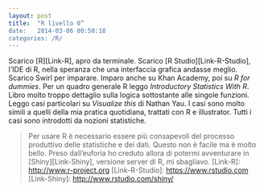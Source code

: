 ```yaml
---
layout: post
title:  "R livello 0”
date:   2014-03-06 00:50:18
categories: /R/
---
```


Scarico [R][Link-R], apro da terminale. Scarico [R Studio][Link-R-Studio], l'IDE di R, nella speranza che una interfaccia grafica andasse meglio. Scarico Swirl per imparare. Imparo anche su Khan Academy, poi su _R for dummies_. Per un quadro generale R leggo _Introductory Statistics With R_. Libro molto troppo dettaglio sulla logica sottostante alle singole funzioni. Leggo casi particolari su _Visualize this_ di Nathan Yau. I casi sono molto simili a quelli della mia pratica quotidiana, trattati con R e illustrator. Tutti i casi sono introdotti da nozioni statistiche. 
> Per usare R è necessario essere più consapevoli del processo produttivo delle statistiche e dei dati. Questo non è facile ma è molto bello. Preso dall’euforia ho creduto allora di potermi avventurare in [Shiny][Link-Shiny], versione server di R, mi sbagliavo.
[Link-R]: http://www.r-project.org
[Link-R-Studio]: https://www.rstudio.com
[Link-Shiny]: http://www.rstudio.com/shiny/